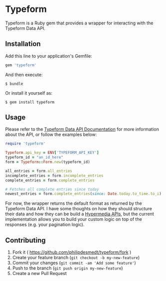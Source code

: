 # Typeform

Typeform is a Ruby gem that provides a wrapper for interacting with the Typeform Data API.

## Installation

Add this line to your application's Gemfile:

```ruby
gem 'typeform'
```

And then execute:

    $ bundle

Or install it yourself as:

    $ gem install typeform

## Usage

Please refer to the [Typeform Data API Documentation](http://helpcenter.typeform.com/hc/en-us/articles/200071986-Data-API) for more information about the API, or follow the examples below:

```ruby
require 'typeform'

Typeform.api_key = ENV['TYPEFORM_API_KEY']
typeform_id = "an_id_here"
form = Typeform::Form.new(typeform_id)

all_entries = form.all_entries
incomplete_entries = form.incomplete_entries
complete_entries = form.complete_entries

# Fetches all complete entries since today
newest_entries = form.complete_entries(since: Date.today.to_time.to_i)
```

For now, the wrapper returns the default format as returned by the Typeform Data API. I have some thoughts on how they should structure their data and how they can be build a [Hypermedia APIs](http://en.wikipedia.org/wiki/Hypermedia), but the current implementation allows you to build your custom logic on top of the responses (e.g. your pagination logic).

## Contributing

1. Fork it ( https://github.com/philipdesmedt/typeform/fork )
2. Create your feature branch (`git checkout -b my-new-feature`)
3. Commit your changes (`git commit -am 'Add some feature'`)
4. Push to the branch (`git push origin my-new-feature`)
5. Create a new Pull Request
